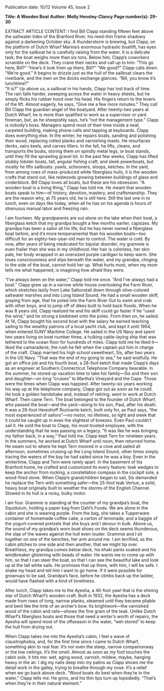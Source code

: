 Publication date: 10/12
Volume 45, Issue 2

**Title: A Wooden Boat**
**Author: Molly Hensley-Clancy**
**Page number(s): 29-30**

EXTRACT ARTICLE CONTENT:
I find Bill Clapp standing fifteen feet above the saltwater tides of the Branford River, his reed-thin frame shadowy against a darkening October sky. A thunderstorm is brewing, but Clapp, on the platform of Dutch Wharf Marina’s enormous hydraulic boatlift, has eyes only for the sailboat he is carefully raising from the water. It is a delicate task; the boat weighs more than six tons. Below him, Clapp’s coworkers scramble on the deck. They crane their necks and call up to him: “This go here, Bill?” “How’s it look from up there, Bill?” “We good?” Clapp calls down.	
“We’re good.” It begins to drizzle just as the hull of the sailboat clears the riverbank, and the men on the docks exchange glances. “Bill, you know it’s lunchtime?”  
“It is?” Up above us, a sailboat in his hands, Clapp has lost track of time. The rain falls harder, sweeping across the water in heavy sheets, but he simply flicks his rubber hood over his head. His fingers return to the levers of the lift. Almost eagerly, he says, “Give me a few more minutes.” 
They call Bill Clapp the guardian angel of the boatyard. After twenty-two years at Dutch Wharf, he is more than qualified to work as a supervisor or yard foreman, but, as he sheepishly says, he’s “not the management type.” Clapp is nobody’s boss. Managers spend most of their time inside a neat, carpeted building, making phone calls and tapping at keyboards. Clapp does everything else. In the winter, he repairs boats, sanding and polishing their wood, replacing rotted planks and varnishing masts. He resurfaces decks, sairs keels, and carves tillers. In the fall, he lifts, cleans, and transports the boats, storing them on spindly metal legs, or boat stands, until they fill the sprawling gravel lot. 
In the past few weeks, Clapp has lifted stubby lobster boats, tall, angular fishing craft, and sleek powerboats, but mostly he lifts sailboats: yawls, schooners, sloops, ketches. In the yard, from among rows of mass-produced white fiberglass hulls, it is the wooden crafts that stand out, like redwoods growing between buildings of glass and cinderblock. Bill Clapp loves all boats, but these are his obsession.
“A wooden boat is a living thing,” Clapp has told me. He meant that wooden boats speak to him—of history, devotion, mastery, and craftsmanship.  They are the reason why, at 75 years old, he is still here. Still the last one in to lunch, even on days like today, when all he has on his agenda is hours of strenuous manual labor and freezing rain. 

I am fourteen. My grandparents are out alone on the lake when their boat, a fiberglass ketch that my grandpa bought a few months earlier, capsizes. My grandpa has been a sailor all his life, but he has never owned a fiberglass boat before, and it’s more temperamental than his wooden boats—too difficult for an eighty-two-year-old man to control. The water is cold. By now, after years of being medicated for bipolar disorder, my grammie is even frailer than she was in my childhood. Her hair is colorless, her skin pale, her body wrapped in an oversized purple cardigan to keep warm. She loses consciousness and slips beneath the water, and my grandpa, clinging to the side of the boat, cannot hold her up. What hurts most, when my mom tells me what happened, is imagining how afraid they were.

“I’ve always been on the water,” Clapp told me once. 
“And I’ve always had a boat.” 
	Clapp grew up in a narrow white house overlooking the Farm River, which stretches lazily from Lake Saltonstall down through olive-colored saltwater marshes and into Long Island Sound. He had a small wooden skiff, graying from age, that he poled into the Farm River Gut to swim and crab with other boys, and to jump off of dikes built to hold back floods. When he was 8 years old, Clapp realized he and his skiff could go faster if he “used the wind,” and he strung a bedsheet onto the poles. From then on, he sailed.
At 14, Clapp bought his second boat with the salary he earned teaching sailing to the wealthy patrons of a local yacht club, and kept it until 1954, when entered SUNY Maritime College. He sailed in the US Navy and spent two years living on boat number three, a hulking cable-laying ship that was tethered to the ocean floor for hundreds of miles. Clapp told me he liked it—liked the camaraderie, the rush he felt when the captain put him in charge of the craft. 
Clapp married his high school sweetheart, Sis, after two years in the US Navy. “That was the end of my going to sea,” he said wistfully. He got an office job and his fourth boat, a 28-foot ketch that made Clapp’s days as an engineer at Southern Connecticut Telephone Company bearable. In the summer, he stored up vacation time to take his family—Sis and their son and daughter—on long “cruises” to Martha’s Vineyard and the Cape. Those were the times when Clapp was happiest.
After twenty-six years working his way up at the telephone company, Clapp got out as soon as he could. He took a golden handshake and, instead of retiring, went to work at Dutch Wharf.
Then came Tern. The boat belonged to the founder of Dutch Wharf, who passed the boat—and the yard—along to his son, Paul, after his death. It was a 28-foot Hereshoff Rozinante ketch, built only for, as Paul says, “the most experienced of sailors”—no motor, no lifelines, so light and sleek that it could be caught up in even the slightest of breezes. Even Paul couldn’t sail it. He sold the boat to Clapp, his most trusted employee, with the understanding that he was passing on a legacy. 
“It was like he was bringing my father back, in a way,” Paul told me. 
Clapp kept Tern for nineteen years. In the summers, he worked at Dutch Wharf until noon, then returned home. He swam out to where he kept Tern moored in a cove and sailed all afternoon, sometimes cruising up the Long Island Sound, other times simply tracing the waters of the bay he had sailed since he was a boy. Even in the wintertime, Clapp and Tern were rarely apart. In the basement of his Branford home, he crafted and customized its every feature: teak wedges to keep the anchor from rocking, a constellation compass in the cockpit sole, a wood-fired stove. 
When Clapp’s grandchildren began to sail, Sis demanded he replace the Tern with something safer—the 25-foot teak Vertue, a solid, heavy boat originally built to weather the storms of the English Channel. Stowed in its hull is a noisy, bulky motor. 

I am four. Grammie is standing at the counter of my grandpa’s boat, the Squidulum, holding a paper bag from Dahl’s Foods. We are alone in the cabin and she is wearing purple. From the bag, she takes a Tupperware container of homemade coffee cake, a carton of lemonade, and a baggie of the yogurt-covered pretzels that she buys and I devour in bulk. Above us, the sound of my grandpa’s worn boat shoes on the deck seems thunderous, the slap of the waves against the hull even louder. Grammie and I sit together on one of the benches, her arm around me. I am terrified, as the cabin pitches to one side and then another, that we might tip over.
Breathless, my grandpa comes below deck, his khaki pants soaked and his windbreaker glistening with beads of water. He wants me to come up with him, so that I can steer the boat, so that I can see the beautiful lake and look up at the tall white sails. He promises that up there, with him, I will be safe. 
I shake my head and tell him I want to go home. If it were possible for grownups to be sad, Grandpa’s face, before he climbs back up the ladder, would have flashed with a kind of loneliness. 

After lunch, Clapp takes me to the Ayesha, a 46-foot yawl that is the shining star of Dutch Wharf’s wooden craft. Built in 1932, the Ayesha has a deck made from rows of long, narrow planks, steamed until they became pliable and bent like the limb of an archer’s bow. Its brightwork—the varnished wood of the cabin and rails—shows the fine grain of the teak. Unlike Dutch Wharf’s fiberglass boats and those that need a winter’s worth of repairs, the Ayesha will spend most of the offseason in the water, “wet-stored” to keep the hull from drying out.  
	
When Clapp takes me into the Ayesha’s cabin, I feel a wave of claustrophobia, and, for the first time since I came to Dutch Wharf, something akin to real fear. It’s not even the steep, narrow companionway or the low ceilings. It’s the smell. Almost as soon as my foot touches the cabin sole, it hits me: wet, aging wood, varnish, mildew, maybe, hanging heavy in the air. I dig my nails deep into my palms as Clapp shows me the detail work in the galley, trying to breathe through my nose. It’s a relief when we go back above deck.
“Wood boats do best when they’re in the water,” Clapp tells me. He grins, and his thin lips turn up lopsidedly. “That’s when they’re in their natural element.”